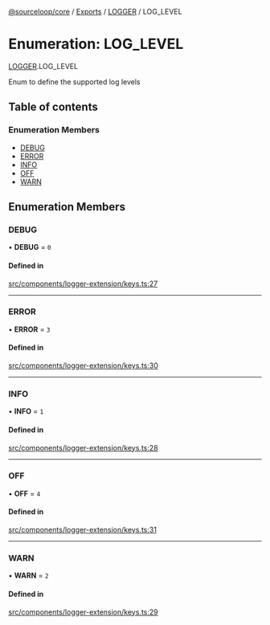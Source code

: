 [@sourceloop/core](../README.md) / [Exports](../modules.md) / [LOGGER](../modules/LOGGER.md) / LOG\_LEVEL

# Enumeration: LOG\_LEVEL

[LOGGER](../modules/LOGGER.md).LOG_LEVEL

Enum to define the supported log levels

## Table of contents

### Enumeration Members

- [DEBUG](LOGGER.LOG_LEVEL.md#debug)
- [ERROR](LOGGER.LOG_LEVEL.md#error)
- [INFO](LOGGER.LOG_LEVEL.md#info)
- [OFF](LOGGER.LOG_LEVEL.md#off)
- [WARN](LOGGER.LOG_LEVEL.md#warn)

## Enumeration Members

### DEBUG

• **DEBUG** = ``0``

#### Defined in

[src/components/logger-extension/keys.ts:27](https://github.com/sourcefuse/loopback4-microservice-catalog/blob/00e854d46/packages/core/src/components/logger-extension/keys.ts#L27)

___

### ERROR

• **ERROR** = ``3``

#### Defined in

[src/components/logger-extension/keys.ts:30](https://github.com/sourcefuse/loopback4-microservice-catalog/blob/00e854d46/packages/core/src/components/logger-extension/keys.ts#L30)

___

### INFO

• **INFO** = ``1``

#### Defined in

[src/components/logger-extension/keys.ts:28](https://github.com/sourcefuse/loopback4-microservice-catalog/blob/00e854d46/packages/core/src/components/logger-extension/keys.ts#L28)

___

### OFF

• **OFF** = ``4``

#### Defined in

[src/components/logger-extension/keys.ts:31](https://github.com/sourcefuse/loopback4-microservice-catalog/blob/00e854d46/packages/core/src/components/logger-extension/keys.ts#L31)

___

### WARN

• **WARN** = ``2``

#### Defined in

[src/components/logger-extension/keys.ts:29](https://github.com/sourcefuse/loopback4-microservice-catalog/blob/00e854d46/packages/core/src/components/logger-extension/keys.ts#L29)

